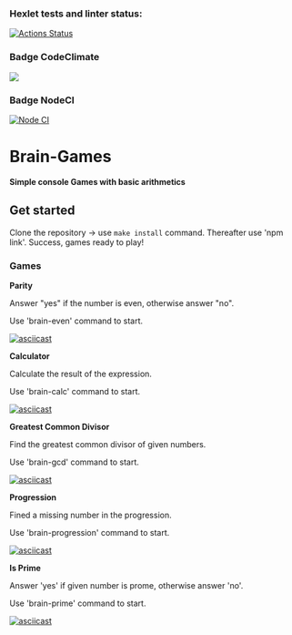 ### Hexlet tests and linter status:
[![Actions Status](https://github.com/ArsenyKonkolovich/backend-project-lvl1/workflows/hexlet-check/badge.svg)](https://github.com/ArsenyKonkolovich/backend-project-lvl1/actions)

### Badge CodeClimate
<a href="https://codeclimate.com/github/ArsenyKonkolovich/backend-project-lvl1/maintainability"><img src="https://api.codeclimate.com/v1/badges/b59aa424b1aee93cb52b/maintainability" /></a>

### Badge NodeCI
[![Node CI](https://github.com/ArsenyKonkolovich/backend-project-lvl1/actions/workflows/nodejs.yml/badge.svg)](https://github.com/ArsenyKonkolovich/backend-project-lvl1/actions/workflows/nodejs.yml)

# Brain-Games

**Simple console Games with basic arithmetics**  

## Get started

Clone the repository -> use `make install` command.
Thereafter use 'npm link'.
Success, games ready to play!

### Games

**Parity**

Answer "yes" if the number is even, otherwise answer "no".

Use 'brain-even' command to start.

[![asciicast](https://asciinema.org/a/sgMhgMDkwxPMjyW2XHTQj4HgB.svg)](https://asciinema.org/a/sgMhgMDkwxPMjyW2XHTQj4HgB)

**Calculator**

Calculate the result of the expression.

Use 'brain-calc' command to start.

[![asciicast](https://asciinema.org/a/TMnReTWMZV5GJ5GMwKT6av9Lt.svg)](https://asciinema.org/a/TMnReTWMZV5GJ5GMwKT6av9Lt)

**Greatest Common Divisor**

Find the greatest common divisor of given numbers.

Use 'brain-gcd' command to start.

[![asciicast](https://asciinema.org/a/echFZLfrxwEL5gIbbC5AN1GbG.svg)](https://asciinema.org/a/echFZLfrxwEL5gIbbC5AN1GbG)

**Progression**

Fined a missing number in the progression.

Use 'brain-progression' command to start.

[![asciicast](https://asciinema.org/a/vX7PRGtGkwiWWi210AHrEFmYh.svg)](https://asciinema.org/a/vX7PRGtGkwiWWi210AHrEFmYh)

**Is Prime**

Answer 'yes' if given number is prome, otherwise answer 'no'.

Use 'brain-prime' command to start. 

[![asciicast](https://asciinema.org/a/tX4ifaKkcnrZ1cixqOX72PLOn.svg)](https://asciinema.org/a/tX4ifaKkcnrZ1cixqOX72PLOn)
